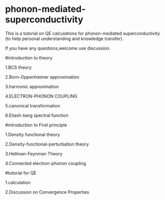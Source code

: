 # phonon-mediated-superconductivity
This is a tutorial on QE calculations for phonon-mediated superconductivity (to help personal understanding and knowledge transfer). 

If you have any questions,welcome use discussion.



#introduction to theory

1.BCS theory

2.Born-Oppenheimer approximation

3.harmonic approximation

4.ELECTRON-PHONON COUPLING

5.canonical transformation

6.Eliash-berg spectral function


#introduction to First principle

1.Density functional theory

2.Density-functional-perturbation theory

3.Hellman-Feynman Theory

4.Connected  electron-phonon coupling



#tutorial for QE

1.calculation

2.Discussion on Convergence Properties
